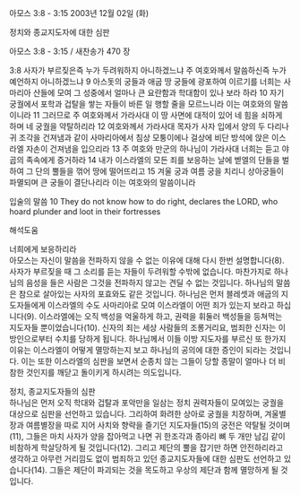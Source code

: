 아모스 3:8 - 3:15 
2003년 12월 02일 (화)

정치와 종교지도자에 대한 심판



아모스 3:8 - 3:15 / 새찬송가 470 장


3:8 사자가 부르짖은즉 누가 두려워하지 아니하겠느냐 주 여호와께서 말씀하신즉 누가 예언하지 아니하겠느냐 
9 아스돗의 궁들과 애굽 땅 궁들에 광포하여 이르기를 너희는 사마리아 산들에 모여 그 성중에서 얼마나 큰 요란함과 학대함이 있나 보라 하라 
10 자기 궁궐에서 포학과 겁탈을 쌓는 자들이 바른 일 행할 줄을 모르느니라 이는 여호와의 말씀이니라 
11 그러므로 주 여호와께서 가라사대 이 땅 사면에 대적이 있어 네 힘을 쇠하게 하며 네 궁궐을 약탈하리라 
12 여호와께서 가라사대 목자가 사자 입에서 양의 두 다리나 귀 조각을 건져냄과 같이 사마리아에서 침상 모퉁이에나 걸상에 비단 방석에 앉은 이스라엘 자손이 건져냄을 입으리라 
13 주 여호와 만군의 하나님이 가라사대 너희는 듣고 야곱의 족속에게 증거하라 
14 내가 이스라엘의 모든 죄를 보응하는 날에 벧엘의 단들을 벌하여 그 단의 뿔들을 꺾어 땅에 떨어뜨리고 
15 겨울 궁과 여름 궁을 치리니 상아궁들이 파멸되며 큰 궁들이 결단나리라 이는 여호와의 말씀이니라 

입술의 말씀 
10 They do not know how to do right, declares the LORD, who hoard plunder and loot in their fortresses

해석도움





너희에게 보응하리라  
아모스는 자신이 말씀을 전파하지 않을 수 없는 이유에 대해 다시 한번 설명합니다(8). 사자가 부르짖을 때 그 소리를 듣는 자들이 두려워할 수밖에 없습니다. 마찬가지로 하나님의 음성을 들은 사람은 그것을 전파하지 않고는 견딜 수 없는 것입니다. 하나님의 말씀은 참으로 살아있는 사자의 포효와도 같은 것입니다. 하나님은 먼저 블레셋과 애굽의 지도자들에게 이스라엘의 수도 사마리아로 모여 이스라엘이 어떤 죄가 있는지 보라고 하십니다(9). 이스라엘에는 오직 백성을 억울하게 하고, 권력을 휘둘러 백성들을 등쳐먹는 지도자들 뿐이었습니다(10). 신자의 죄는 세상 사람들의 조롱거리요, 범죄한 신자는 이방인으로부터 수치를 당하게 됩니다. 하나님께서 이들 이방 지도자를 부르신 또 한가지 이유는 이스라엘이 어떻게 멸망하는지 보고 하나님의 공의에 대한 증인이 되라는 것입니다. 이는 또한 이스라엘의 심판을 보면서 순종치 않는 그들이 당할 종말이 얼마나 더 비참한 것인지를 깨닫고 돌이키게 하시려는 의도입니다.   

정치, 종교지도자들의 심판  
하나님은 먼저 오직 학대와 겁탈과 포악만을 일삼는 정치 권력자들이 모여있는 궁궐을 대상으로 심판을 선언하고 있습니다. 그리하여 화려한 상아로 궁궐을 치장하며, 겨울별장과 여름별장을 따로 지어 사치와 향략을 즐기던 지도자들(15)의 궁전은 약탈될 것이며(11), 그들은 마치 사자가 양을 잡아먹고 나면 귀 한조각과 종아리 뼈 두 개만 남김 같이 비참하게 학살당하게 될 것입니다(12). 그리고 제단의 뿔을 잡기만 하면 안전하리라고 생각하고 아무런 거리낌도 없이 범죄하고 있던 종교지도자들에 대한 심판도 선언하고 있습니다(14). 그들은 제단이 파괴되는 것을 목도하고 우상의 제단과 함께 멸망하게 될 것입니다.